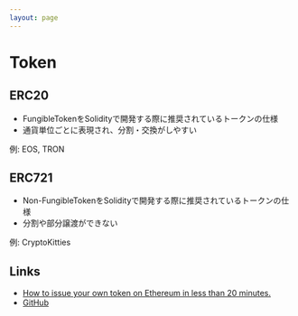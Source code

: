 ```yaml
---
layout: page
---
```


# Token

## ERC20

* FungibleTokenをSolidityで開発する際に推奨されているトークンの仕様
* 通貨単位ごとに表現され、分割・交換がしやすい

例: EOS, TRON

## ERC721

* Non-FungibleTokenをSolidityで開発する際に推奨されているトークンの仕様
* 分割や部分譲渡ができない

例: CryptoKitties

## Links

* [How to issue your own token on Ethereum in less than 20 minutes.](https://medium.com/bitfwd/how-to-issue-your-own-token-on-ethereum-in-less-than-20-minutes-ac1f8f022793)
* [GitHub](https://github.com/bitfwdcommunity/Issue-your-own-ERC20-token)
